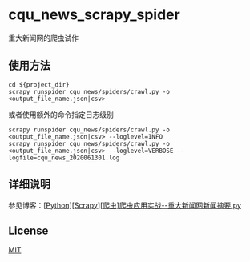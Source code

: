 # cqu_news_scrapy_spider
重大新闻网的爬虫试作

## 使用方法
```
cd ${project_dir}
scrapy runspider cqu_news/spiders/crawl.py -o <output_file_name.json|csv>
```

或者使用额外的命令指定日志级别
```
scrapy runspider cqu_news/spiders/crawl.py -o <output_file_name.json|csv> --loglevel=INFO
scrapy runspider cqu_news/spiders/crawl.py -o <output_file_name.json|csv> --loglevel=VERBOSE --logfile=cqu_news_2020061301.log
```

## 详细说明

参见博客：[[Python][Scrapy][爬虫]爬虫应用实战--重大新闻网新闻摘要.py](https://dexfire.cn/2020/06/12/Python-Scrapy-%E7%88%AC%E8%99%AB-%E7%88%AC%E8%99%AB%E5%BA%94%E7%94%A8%E5%AE%9E%E6%88%98-%E9%87%8D%E5%A4%A7%E6%96%B0%E9%97%BB%E7%BD%91%E6%96%B0%E9%97%BB%E6%91%98%E8%A6%81-py/)

## License
[MIT](LICENSE)

